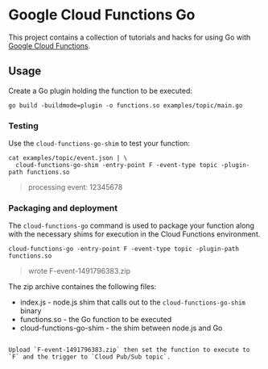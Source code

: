# Google Cloud Functions Go 

This project contains a collection of tutorials and hacks for using Go with [Google Cloud Functions](https://cloud.google.com/functions).

## Usage

Create a Go plugin holding the function to be executed:

```
go build -buildmode=plugin -o functions.so examples/topic/main.go
```

### Testing

Use the `cloud-functions-go-shim` to test your function:

```
cat examples/topic/event.json | \
  cloud-functions-go-shim -entry-point F -event-type topic -plugin-path functions.so 
```

> processing event: 12345678

### Packaging and deployment

The `cloud-functions-go` command is used to package your function along with the necessary shims for execution in the Cloud Functions environment. 

```
cloud-functions-go -entry-point F -event-type topic -plugin-path functions.so
```

> wrote F-event-1491796383.zip

The zip archive containes the following files:

* index.js - node.js shim that calls out to the `cloud-functions-go-shim` binary
* functions.so - the Go function to be executed
* cloud-functions-go-shim - the shim between node.js and Go 
```

Upload `F-event-1491796383.zip` then set the function to execute to `F` and the trigger to `Cloud Pub/Sub topic`.
